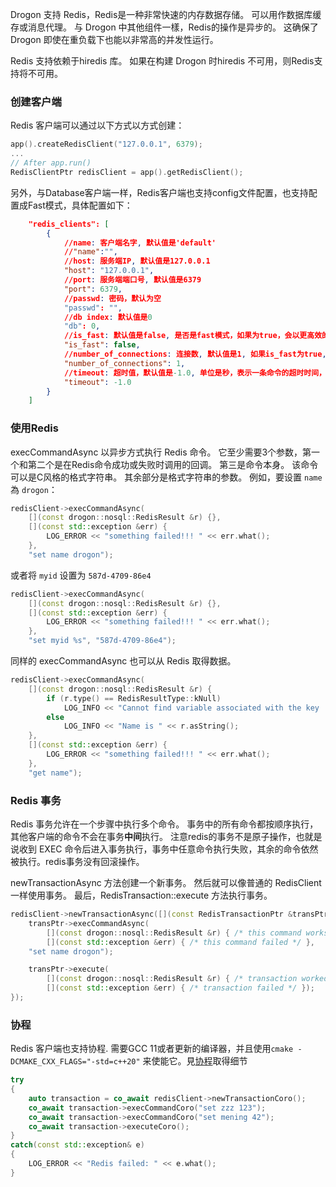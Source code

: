Drogon 支持 Redis，Redis是一种非常快速的内存数据存储。 可以用作数据库缓存或消息代理。 与 Drogon 中其他组件一樣，Redis的操作是异步的。 这确保了 Drogon 即使在重负载下也能以非常高的并发性运行。 

Redis 支持依赖于hiredis 库。 如果在构建 Drogon 时hiredis 不可用，则Redis支持将不可用。 

### 创建客户端

Redis 客户端可以通过以下方式以方式创建：

```c++
app().createRedisClient("127.0.0.1", 6379);
...
// After app.run()
RedisClientPtr redisClient = app().getRedisClient();
``` 

另外，与Database客户端一样，Redis客户端也支持config文件配置，也支持配置成Fast模式，具体配置如下：

```json
    "redis_clients": [
        {
            //name: 客户端名字, 默认值是'default'
            //"name":"",
            //host: 服务端IP, 默认值是127.0.0.1
            "host": "127.0.0.1",
            //port: 服务端端口号, 默认值是6379
            "port": 6379,
            //passwd: 密码，默认为空
            "passwd": "",
            //db index: 默认值是0
            "db": 0,
            //is_fast: 默认值是false, 是否是fast模式，如果为true，会以更高效的方式运行，但是只能在IO线程或主线程中使用, 并且不能使用同步接口。
            "is_fast": false,
            //number_of_connections: 连接数, 默认值是1, 如果is_fast为true, 该数字表示每个IO线程或主线程内的连接数, 否则表示该客户端所有连接数
            "number_of_connections": 1,
            //timeout: 超时值，默认值是-1.0, 单位是秒，表示一条命令的超时时间，超过这个时间未得到结果将返回超时错误，0或者负值表示没有超时限制
            "timeout": -1.0
        }
    ]
```

### 使用Redis

execCommandAsync 以异步方式执行 Redis 命令。 它至少需要3个参数，第一个和第二个是在Redis命令成功或失败时调用的回调。 第三是命令本身。 该命令可以是C风格的格式字符串。 其余部分是格式字符串的参数。 例如，要设置 `name` 為 `drogon`： 

```c++
redisClient->execCommandAsync(
    [](const drogon::nosql::RedisResult &r) {},
    [](const std::exception &err) {
        LOG_ERROR << "something failed!!! " << err.what();
    },
    "set name drogon");
```

或者将 `myid` 设置为 `587d-4709-86e4` 

```c++
redisClient->execCommandAsync(
    [](const drogon::nosql::RedisResult &r) {},
    [](const std::exception &err) {
        LOG_ERROR << "something failed!!! " << err.what();
    },
    "set myid %s", "587d-4709-86e4");
```

同样的 execCommandAsync 也可以从 Redis 取得数据。 

```c++
redisClient->execCommandAsync(
    [](const drogon::nosql::RedisResult &r) {
        if (r.type() == RedisResultType::kNull)
            LOG_INFO << "Cannot find variable associated with the key 'name'";
        else
            LOG_INFO << "Name is " << r.asString();
    },
    [](const std::exception &err) {
        LOG_ERROR << "something failed!!! " << err.what();
    },
    "get name");
```

### Redis 事务

Redis 事务允许在一个步骤中执行多个命令。 事务中的所有命令都按顺序执行，其他客户端的命令不会在事务**中间**执行。 注意redis的事务不是原子操作，也就是说收到 EXEC 命令后进入事务执行，事务中任意命令执行失败，其余的命令依然被执行。redis事务没有回滚操作。

newTransactionAsync 方法创建一个新事务。 然后就可以像普通的 RedisClient 一样使用事务。 最后，RedisTransaction::execute 方法执行事务。 

```c++
redisClient->newTransactionAsync([](const RedisTransactionPtr &transPtr) {
    transPtr->execCommandAsync(
        [](const drogon::nosql::RedisResult &r) { /* this command works */ },
        [](const std::exception &err) { /* this command failed */ },
    "set name drogon");

    transPtr->execute(
        [](const drogon::nosql::RedisResult &r) { /* transaction worked */ },
        [](const std::exception &err) { /* transaction failed */ });
});
```

### 协程

Redis 客户端也支持协程. 需要GCC 11或者更新的编译器，并且使用`cmake -DCMAKE_CXX_FLAGS="-std=c++20"` 来使能它。見[协程](CHN-16-协程)取得细节

```c++
try
{
    auto transaction = co_await redisClient->newTransactionCoro();
    co_await transaction->execCommandCoro("set zzz 123");
    co_await transaction->execCommandCoro("set mening 42");
    co_await transaction->executeCoro();
}
catch(const std::exception& e)
{
    LOG_ERROR << "Redis failed: " << e.what();
}
```
